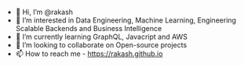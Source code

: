 - 👋 Hi, I’m @rakash
- 👀 I’m interested in Data Engineering, Machine Learning, Engineering Scalable Backends and Business Intelligence
- 🌱 I’m currently learning GraphQL, Javacript and AWS
- 💞️ I’m looking to collaborate on Open-source projects
- 📫 How to reach me - https://rakash.github.io

<!---
rakash/rakash is a ✨ special ✨ repository because its `README.md` (this file) appears on your GitHub profile.
You can click the Preview link to take a look at your changes.
--->
